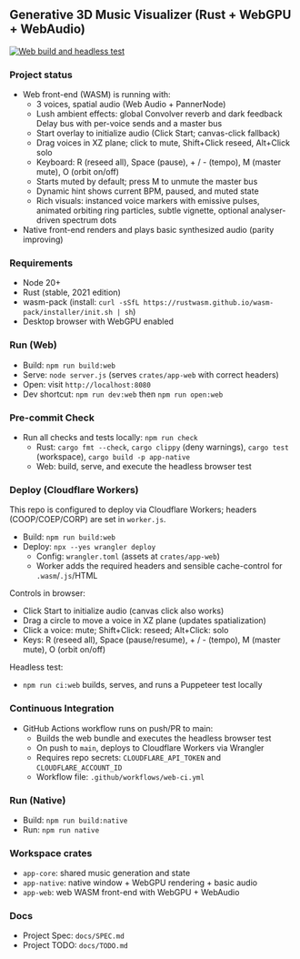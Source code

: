 ## Generative 3D Music Visualizer (Rust + WebGPU + WebAudio)

[![Web build and headless test](https://github.com/rgilks/geno-1/actions/workflows/web-ci.yml/badge.svg)](https://github.com/rgilks/geno-1/actions/workflows/web-ci.yml)

### Project status

- Web front-end (WASM) is running with:
  - 3 voices, spatial audio (Web Audio + PannerNode)
  - Lush ambient effects: global Convolver reverb and dark feedback Delay bus with per-voice sends and a master bus
  - Start overlay to initialize audio (Click Start; canvas-click fallback)
  - Drag voices in XZ plane; click to mute, Shift+Click reseed, Alt+Click solo
  - Keyboard: R (reseed all), Space (pause), + / - (tempo), M (master mute), O (orbit on/off)
  - Starts muted by default; press M to unmute the master bus
  - Dynamic hint shows current BPM, paused, and muted state
  - Rich visuals: instanced voice markers with emissive pulses, animated orbiting ring particles, subtle vignette, optional analyser-driven spectrum dots
- Native front-end renders and plays basic synthesized audio (parity improving)

### Requirements

- Node 20+
- Rust (stable, 2021 edition)
- wasm-pack (install: `curl -sSfL https://rustwasm.github.io/wasm-pack/installer/init.sh | sh`)
- Desktop browser with WebGPU enabled

### Run (Web)

- Build: `npm run build:web`
- Serve: `node server.js` (serves `crates/app-web` with correct headers)
- Open: visit `http://localhost:8080`
- Dev shortcut: `npm run dev:web` then `npm run open:web`

### Pre-commit Check

- Run all checks and tests locally: `npm run check`
  - Rust: `cargo fmt --check`, `cargo clippy` (deny warnings), `cargo test` (workspace), `cargo build -p app-native`
  - Web: build, serve, and execute the headless browser test

### Deploy (Cloudflare Workers)

This repo is configured to deploy via Cloudflare Workers; headers (COOP/COEP/CORP) are set in `worker.js`.

- Build: `npm run build:web`
- Deploy: `npx --yes wrangler deploy`
  - Config: `wrangler.toml` (assets at `crates/app-web`)
  - Worker adds the required headers and sensible cache-control for `.wasm`/`.js`/HTML

Controls in browser:

- Click Start to initialize audio (canvas click also works)
- Drag a circle to move a voice in XZ plane (updates spatialization)
- Click a voice: mute; Shift+Click: reseed; Alt+Click: solo
- Keys: R (reseed all), Space (pause/resume), + / - (tempo), M (master mute), O (orbit on/off)

Headless test:

- `npm run ci:web` builds, serves, and runs a Puppeteer test locally

### Continuous Integration

- GitHub Actions workflow runs on push/PR to main:
  - Builds the web bundle and executes the headless browser test
  - On push to `main`, deploys to Cloudflare Workers via Wrangler
  - Requires repo secrets: `CLOUDFLARE_API_TOKEN` and `CLOUDFLARE_ACCOUNT_ID`
  - Workflow file: `.github/workflows/web-ci.yml`

### Run (Native)

- Build: `npm run build:native`
- Run: `npm run native`

### Workspace crates

- `app-core`: shared music generation and state
- `app-native`: native window + WebGPU rendering + basic audio
- `app-web`: web WASM front-end with WebGPU + WebAudio

### Docs

- Project Spec: `docs/SPEC.md`
- Project TODO: `docs/TODO.md`
